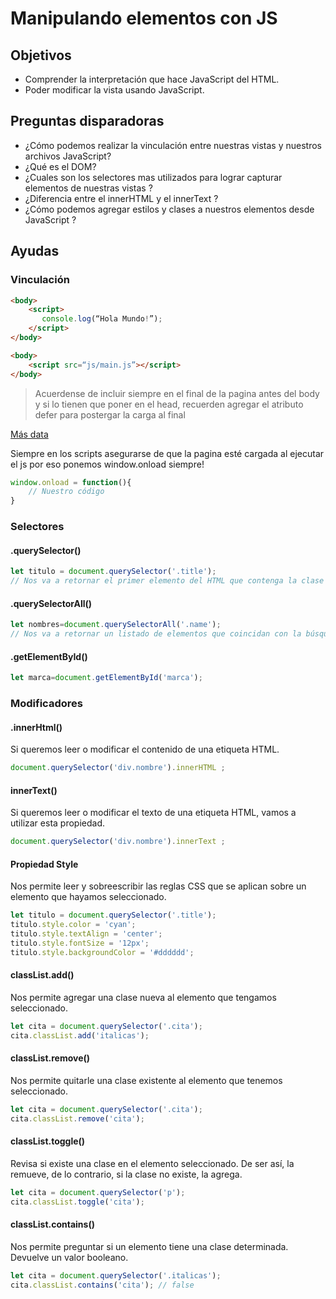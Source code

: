 # Manipulando elementos con JS

## Objetivos
- Comprender la interpretación que hace JavaScript del HTML.
- Poder modificar la vista usando JavaScript.

## Preguntas disparadoras

- ¿Cómo podemos realizar la vinculación entre nuestras vistas y nuestros archivos JavaScript?
- ¿Qué es el DOM?
- ¿Cuales son los selectores mas utilizados para lograr capturar elementos de nuestras vistas ?
- ¿Diferencia entre el innerHTML y el innerText ?
- ¿Cómo podemos agregar estilos y clases a nuestros elementos desde JavaScript ?   



## Ayudas

### Vinculación
```html
<body>
    <script>
       console.log(“Hola Mundo!”);
    </script>
</body>
```

```html
<body>
    <script src=“js/main.js”></script>
</body>
```

>Acuerdense de incluir siempre en el final de la pagina antes del body y si lo tienen que poner en el head, recuerden agregar el atributo defer para postergar la carga al final

[Más data](https://www.phpcentral.com/pregunta/992/cuales-son-las-mejores-practicas-para-incluir-codigo-javascript-y-css-en-nuestro-html)

Siempre en los scripts asegurarse de que la pagina esté cargada al ejecutar el js por eso ponemos window.onload siempre!
```js
window.onload = function(){
    // Nuestro código
}
```

### Selectores

#### .querySelector()
```js
let titulo = document.querySelector('.title');
// Nos va a retornar el primer elemento del HTML que contenga la clase “title”.
```

#### .querySelectorAll()

```js
let nombres=document.querySelectorAll('.name');
// Nos va a retornar un listado de elementos que coincidan con la búsqueda especificada.
```

#### .getElementById()

```js
let marca=document.getElementById('marca');
```

### Modificadores

#### .innerHtml()
Si queremos leer o modificar el contenido de una etiqueta HTML. 

```js
document.querySelector('div.nombre').innerHTML ;

```

#### innerText()
Si queremos leer o modificar el texto de una etiqueta HTML, vamos a utilizar esta propiedad.
```js
document.querySelector('div.nombre').innerText ;
```

#### Propiedad Style
Nos permite leer y sobreescribir las reglas CSS que se aplican sobre un elemento que hayamos seleccionado.
```js
let titulo = document.querySelector('.title');
titulo.style.color = 'cyan';
titulo.style.textAlign = 'center';
titulo.style.fontSize = '12px';
titulo.style.backgroundColor = '#dddddd';
```


#### classList.add()
Nos permite agregar una clase nueva al elemento que tengamos seleccionado.
```js
let cita = document.querySelector('.cita');
cita.classList.add('italicas');
```

#### classList.remove()
Nos permite quitarle una clase existente al elemento que tenemos seleccionado.

```js
let cita = document.querySelector('.cita');
cita.classList.remove('cita');
```

#### classList.toggle()
Revisa si existe una clase en el elemento seleccionado. De ser así, la remueve, de lo contrario, si la clase no existe, la agrega.
```js
let cita = document.querySelector('p');
cita.classList.toggle('cita');
```


#### classList.contains()
Nos permite preguntar si un elemento tiene una clase determinada. Devuelve un valor booleano.

```js
let cita = document.querySelector('.italicas');
cita.classList.contains('cita'); // false
```